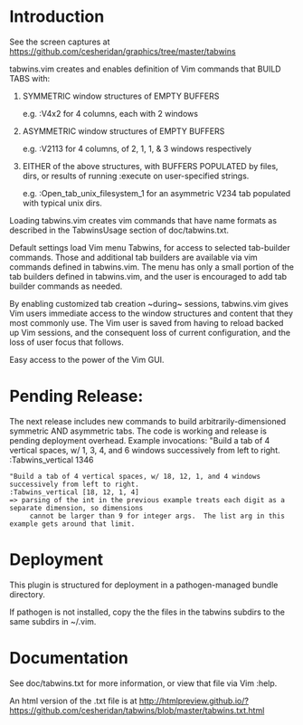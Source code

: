 # Introduction

See the screen captures at
  https://github.com/cesheridan/graphics/tree/master/tabwins


tabwins.vim creates and enables definition of Vim commands that 
BUILD TABS with: 

  1) SYMMETRIC  window structures of EMPTY BUFFERS  

     e.g. :V4x2 for 4 columns, each with 2 windows


  2) ASYMMETRIC window structures of EMPTY BUFFERS 

     e.g. :V2113 for 4 columns, of 2, 1, 1, & 3 windows respectively


  3) EITHER of the above structures, with BUFFERS POPULATED 
     by files, dirs, or results of running :execute on 
     user-specified strings. 

     e.g. :Open_tab_unix_filesystem_1 for an asymmetric V234 tab populated with typical unix dirs.


Loading tabwins.vim creates vim commands that have name formats
as described in the TabwinsUsage section of doc/tabwins.txt.

Default settings load Vim menu Tabwins, for access to selected 
tab-builder commands.  Those and additional tab builders are 
available via vim commands defined in tabwins.vim. The menu has 
only a small portion of the tab builders defined in tabwins.vim,
and the user is encouraged to add tab builder commands as needed.

By enabling customized tab creation ~during~ sessions, tabwins.vim
gives Vim users immediate access to the window structures and
content that they most commonly use.  The Vim user is saved from
having to reload backed up Vim sessions, and the consequent 
loss of current configuration, and the loss of user focus that 
follows.  

Easy access to the power of the Vim GUI. 

# Pending Release: 
The next release includes new commands to build arbitrarily-dimensioned symmetric AND asymmetric tabs. 
The code is working and release is pending deployment overhead. 
Example invocations: 
     "Build a tab of 4 vertical spaces, w/ 1, 3, 4, and 6 windows successively from left to right. 
    :Tabwins_vertical 1346               

    "Build a tab of 4 vertical spaces, w/ 18, 12, 1, and 4 windows successively from left to right.   
    :Tabwins_vertical [18, 12, 1, 4]   
    => parsing of the int in the previous example treats each digit as a separate dimension, so dimensions 
         cannot be larger than 9 for integer args.  The list arg in this example gets around that limit. 

# Deployment

This plugin is structured for deployment in a pathogen-managed
bundle directory.

If pathogen is not installed, copy the the files in the tabwins
subdirs to the same subdirs in ~/.vim.

# Documentation

See doc/tabwins.txt for more information, or view that file via
Vim :help.

An html version of the .txt file is at
http://htmlpreview.github.io/?https://github.com/cesheridan/tabwins/blob/master/tabwins.txt.html   


